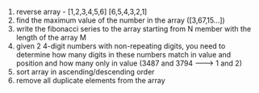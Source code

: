 1. reverse array - [1,2,3,4,5,6] [6,5,4,3,2,1]
2. find the maximum value of the number in the array ([3,67,15...])
3. write the fibonacci series to the array starting from N member with the length of the array M
4. given 2 4-digit numbers with non-repeating digits, you need to determine how many digits in these numbers match in value and position and how many only in value (3487 and 3794 ---> 1 and 2)
5. sort array in ascending/descending order
6. remove all duplicate elements from the array
